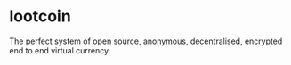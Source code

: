 lootcoin
========

The perfect system of open source, anonymous, decentralised, encrypted end to end virtual currency.
